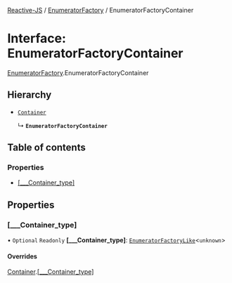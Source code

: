 [Reactive-JS](../README.md) / [EnumeratorFactory](../modules/EnumeratorFactory.md) / EnumeratorFactoryContainer

# Interface: EnumeratorFactoryContainer

[EnumeratorFactory](../modules/EnumeratorFactory.md).EnumeratorFactoryContainer

## Hierarchy

- [`Container`](types.Container.md)

  ↳ **`EnumeratorFactoryContainer`**

## Table of contents

### Properties

- [[\_\_\_Container\_type]](EnumeratorFactory.EnumeratorFactoryContainer.md#[___container_type])

## Properties

### [\_\_\_Container\_type]

• `Optional` `Readonly` **[\_\_\_Container\_type]**: [`EnumeratorFactoryLike`](../modules/types.md#enumeratorfactorylike)<`unknown`\>

#### Overrides

[Container](types.Container.md).[[___Container_type]](types.Container.md#[___container_type])
